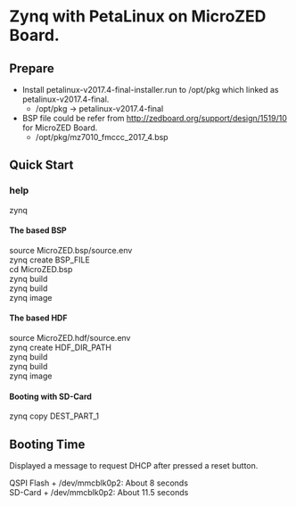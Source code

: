 # Zynq with PetaLinux on MicroZED Board.


## Prepare
+ Install petalinux-v2017.4-final-installer.run to /opt/pkg which linked as petalinux-v2017.4-final.  
  + /opt/pkg -> petalinux-v2017.4-final
+ BSP file could be refer from http://zedboard.org/support/design/1519/10 for MicroZED Board.  
  + /opt/pkg/mz7010_fmccc_2017_4.bsp


## Quick Start

### help

zynq

#### The based BSP

source MicroZED.bsp/source.env  
zynq create BSP_FILE  
cd MicroZED.bsp  
zynq build  
zynq build  
zynq image

#### The based HDF

source MicroZED.hdf/source.env  
zynq create HDF_DIR_PATH  
zynq build  
zynq build  
zynq image

#### Booting with SD-Card

zynq copy DEST_PART_1


## Booting Time

Displayed a message to request DHCP after pressed a reset button.

QSPI Flash + /dev/mmcblk0p2: About 8 seconds  
SD-Card + /dev/mmcblk0p2: About 11.5 seconds  
